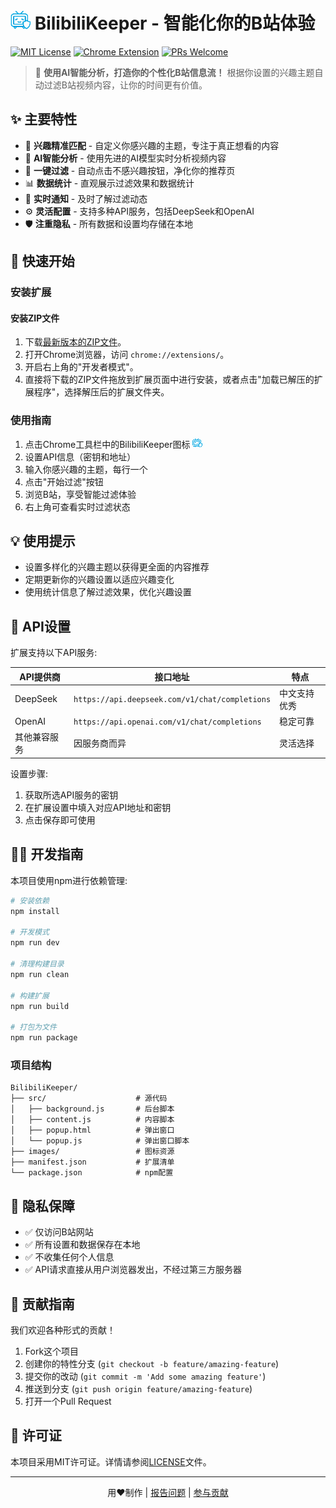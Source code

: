 # <img src="images/icon48.png" alt="BilibiliKeeper Logo" width="32"/> BilibiliKeeper - 智能化你的B站体验

[![MIT License](https://img.shields.io/badge/License-MIT-green.svg)](LICENSE)
[![Chrome Extension](https://img.shields.io/badge/Platform-Chrome-blue.svg)](https://chrome.google.com/webstore)
[![PRs Welcome](https://img.shields.io/badge/PRs-welcome-brightgreen.svg)](https://github.com/xxcdd/BilibiliKeeper/pulls)

> 🚀 **使用AI智能分析，打造你的个性化B站信息流！** 根据你设置的兴趣主题自动过滤B站视频内容，让你的时间更有价值。

## ✨ 主要特性

- 🎯 **兴趣精准匹配** - 自定义你感兴趣的主题，专注于真正想看的内容
- 🤖 **AI智能分析** - 使用先进的AI模型实时分析视频内容
- 🔄 **一键过滤** - 自动点击不感兴趣按钮，净化你的推荐页
- 📊 **数据统计** - 直观展示过滤效果和数据统计
- 🔔 **实时通知** - 及时了解过滤动态
- ⚙️ **灵活配置** - 支持多种API服务，包括DeepSeek和OpenAI
- 🛡️ **注重隐私** - 所有数据和设置均存储在本地

## 🚀 快速开始

### 安装扩展

#### 安装ZIP文件

1. 下载[最新版本的ZIP文件](https://github.com/xxcdd/BilibiliKeeper/releases)。
2. 打开Chrome浏览器，访问 `chrome://extensions/`。
3. 开启右上角的"开发者模式"。
4. 直接将下载的ZIP文件拖放到扩展页面中进行安装，或者点击"加载已解压的扩展程序"，选择解压后的扩展文件夹。

### 使用指南

1. 点击Chrome工具栏中的BilibiliKeeper图标 <img src="images/icon16.png" width="16"/>
2. 设置API信息（密钥和地址）
3. 输入你感兴趣的主题，每行一个
4. 点击"开始过滤"按钮
5. 浏览B站，享受智能过滤体验
6. 右上角可查看实时过滤状态

## 💡 使用提示

- 设置多样化的兴趣主题以获得更全面的内容推荐
- 定期更新你的兴趣设置以适应兴趣变化
- 使用统计信息了解过滤效果，优化兴趣设置

## 🔧 API设置

扩展支持以下API服务:

| API提供商 | 接口地址 | 特点 |
|---------|---------|------|
| DeepSeek | `https://api.deepseek.com/v1/chat/completions` | 中文支持优秀 |
| OpenAI | `https://api.openai.com/v1/chat/completions` | 稳定可靠 |
| 其他兼容服务 | 因服务商而异 | 灵活选择 |

设置步骤:
1. 获取所选API服务的密钥
2. 在扩展设置中填入对应API地址和密钥
3. 点击保存即可使用

## 👨‍💻 开发指南

本项目使用npm进行依赖管理:

```bash
# 安装依赖
npm install

# 开发模式
npm run dev

# 清理构建目录
npm run clean

# 构建扩展
npm run build

# 打包为文件
npm run package
```

### 项目结构

```
BilibiliKeeper/
├── src/                    # 源代码
│   ├── background.js       # 后台脚本
│   ├── content.js          # 内容脚本
│   ├── popup.html          # 弹出窗口
│   └── popup.js            # 弹出窗口脚本
├── images/                 # 图标资源
├── manifest.json           # 扩展清单
└── package.json            # npm配置
```

## 🔐 隐私保障

- ✅ 仅访问B站网站
- ✅ 所有设置和数据保存在本地
- ✅ 不收集任何个人信息
- ✅ API请求直接从用户浏览器发出，不经过第三方服务器

## 🤝 贡献指南

我们欢迎各种形式的贡献！

1. Fork这个项目
2. 创建你的特性分支 (`git checkout -b feature/amazing-feature`)
3. 提交你的改动 (`git commit -m 'Add some amazing feature'`)
4. 推送到分支 (`git push origin feature/amazing-feature`)
5. 打开一个Pull Request

## 📄 许可证

本项目采用MIT许可证。详情请参阅[LICENSE](LICENSE)文件。

---

<p align="center">
  用❤️制作 | 
  <a href="https://github.com/xxcdd/BilibiliKeeper/issues">报告问题</a> | 
  <a href="https://github.com/xxcdd/BilibiliKeeper/blob/main/CONTRIBUTING.md">参与贡献</a>
</p> 